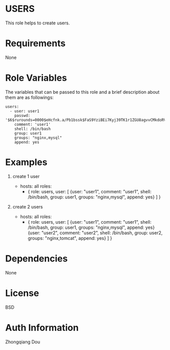 USERS
============

This role helps to create users. 

Requirements
============

None

Role Variables
==============

The variables that can be passed to this role and a brief description about them are as followings:

    users:
      - user: user1 
        passwd: '$6$rurounds=0000$eHcfnk.a/Pb1bssk$FaS9YziBEi7Kyj39TK1r1ZGU8agvvCMkdoRVxRaemMycRmTKIAVCJssVNBmvS6Bo4TEvN8vms.'
        comment: 'user1'
        shell: /bin/bash
        group: user1
        groups: "nginx,mysql"
        append: yes

Examples
===========

1) create 1 user
    
    - hosts: all
      roles:
      - { role: users, 
          user: [
          {user: "user1", comment: "user1", shell: /bin/bash, group: user1, groups: "nginx,mysql", append: yes}
          ]
        }

2) create 2 users
    
    - hosts: all
      roles:
      - { role: users, 
          user: [
          {user: "user1", comment: "user1", shell: /bin/bash, group: user1, groups: "nginx,mysql", append: yes}
          {user: "user2", comment: "user2", shell: /bin/bash, group: user2, groups: "nginx,tomcat", append: yes}
          ]
        }

Dependencies
=============

None

License
=============

BSD

Auth Information
================
Zhongqiang Dou
